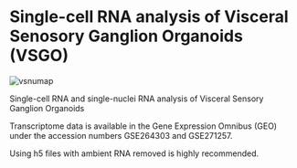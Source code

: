 # Single-cell RNA analysis of Visceral Senosory Ganglion Organoids (VSGO)

![vsnumap](https://github.com/user-attachments/assets/bc95b38e-14d2-4e6f-a120-8003bfcc49d2)

Single-cell RNA and single-nuclei RNA analysis of Visceral Sensory Ganglion Organoids

Transcriptome data is available in the Gene Expression Omnibus (GEO) 
under the accession numbers GSE264303 and GSE271257.

Using h5 files with ambient RNA removed is highly recommended.
